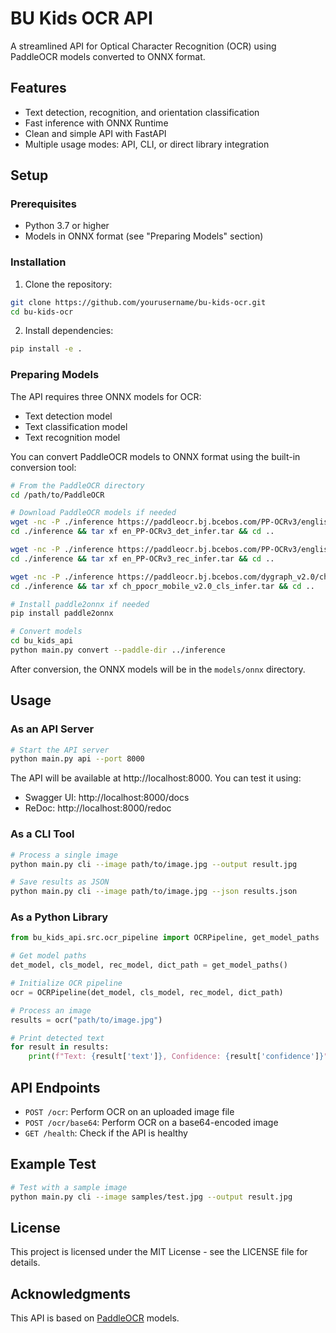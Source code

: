 # BU Kids OCR API

A streamlined API for Optical Character Recognition (OCR) using PaddleOCR models converted to ONNX format.

## Features

- Text detection, recognition, and orientation classification
- Fast inference with ONNX Runtime
- Clean and simple API with FastAPI
- Multiple usage modes: API, CLI, or direct library integration

## Setup

### Prerequisites

- Python 3.7 or higher
- Models in ONNX format (see "Preparing Models" section)

### Installation

1. Clone the repository:

```bash
git clone https://github.com/yourusername/bu-kids-ocr.git
cd bu-kids-ocr
```

2. Install dependencies:

```bash
pip install -e .
```

### Preparing Models

The API requires three ONNX models for OCR:

- Text detection model
- Text classification model
- Text recognition model

You can convert PaddleOCR models to ONNX format using the built-in conversion tool:

```bash
# From the PaddleOCR directory
cd /path/to/PaddleOCR

# Download PaddleOCR models if needed
wget -nc -P ./inference https://paddleocr.bj.bcebos.com/PP-OCRv3/english/en_PP-OCRv3_det_infer.tar
cd ./inference && tar xf en_PP-OCRv3_det_infer.tar && cd ..

wget -nc -P ./inference https://paddleocr.bj.bcebos.com/PP-OCRv3/english/en_PP-OCRv3_rec_infer.tar
cd ./inference && tar xf en_PP-OCRv3_rec_infer.tar && cd ..

wget -nc -P ./inference https://paddleocr.bj.bcebos.com/dygraph_v2.0/ch/ch_ppocr_mobile_v2.0_cls_infer.tar
cd ./inference && tar xf ch_ppocr_mobile_v2.0_cls_infer.tar && cd ..

# Install paddle2onnx if needed
pip install paddle2onnx

# Convert models
cd bu_kids_api
python main.py convert --paddle-dir ../inference
```

After conversion, the ONNX models will be in the `models/onnx` directory.

## Usage

### As an API Server

```bash
# Start the API server
python main.py api --port 8000
```

The API will be available at http://localhost:8000. You can test it using:

- Swagger UI: http://localhost:8000/docs
- ReDoc: http://localhost:8000/redoc

### As a CLI Tool

```bash
# Process a single image
python main.py cli --image path/to/image.jpg --output result.jpg

# Save results as JSON
python main.py cli --image path/to/image.jpg --json results.json
```

### As a Python Library

```python
from bu_kids_api.src.ocr_pipeline import OCRPipeline, get_model_paths

# Get model paths
det_model, cls_model, rec_model, dict_path = get_model_paths()

# Initialize OCR pipeline
ocr = OCRPipeline(det_model, cls_model, rec_model, dict_path)

# Process an image
results = ocr("path/to/image.jpg")

# Print detected text
for result in results:
    print(f"Text: {result['text']}, Confidence: {result['confidence']}")
```

## API Endpoints

- `POST /ocr`: Perform OCR on an uploaded image file
- `POST /ocr/base64`: Perform OCR on a base64-encoded image
- `GET /health`: Check if the API is healthy

## Example Test

```bash
# Test with a sample image
python main.py cli --image samples/test.jpg --output result.jpg
```

## License

This project is licensed under the MIT License - see the LICENSE file for details.

## Acknowledgments

This API is based on [PaddleOCR](https://github.com/PaddlePaddle/PaddleOCR) models.
